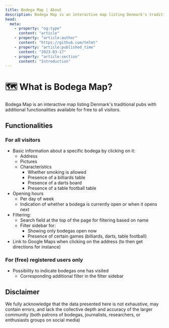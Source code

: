 ```yaml
---
title: Bodega Map | About
description: Bodega Map is an interactive map listing Denmark's traditional pubs with additional functionalities available for free to all visitors.
head:
  meta:
    - property: "og:type"
      content: "article"
    - property: "article:author"
      content: "https://github.com/tmlmt"
    - property: "article:published_time"
      content: "2023-03-17"
    - property: "article:section"
      content: "Introduction"
---
```


# 🗺 What is Bodega Map?

Bodega Map is an interactive map listing Denmark's traditional pubs with additional functionalities available for free to all visitors.

## Functionalities

### For all visitors

- Basic information about a specific bodega by clicking on it:
  - Address
  - Pictures
  - Characteristics
    - Whether smoking is allowed
    - Presence of a billiards table
    - Presence of a darts board
    - Presence of a table football table
- Opening hours
  - Per day of week
  - Indication of whether a bodega is currently open or when it opens next
- Filtering:
  - Search field at the top of the page for filtering based on name
  - Filter sidebar for:
    - Showing only bodegas open now
    - Presence of certain games (billiards, darts, table football)
- Link to Google Maps when clicking on the address (to then get directions for instance)

### For (free) registered users only

- Possibility to indicate bodegas one has visited
  - Corresponding additional filter in the filter sidebar

## Disclaimer

We fully acknowledge that the data presented here is not exhaustive, may contain errors, and lack the collective depth and accuracy of the larger community (both patrons of bodegas, journalists, researchers, or enthusiasts groups on social media)
